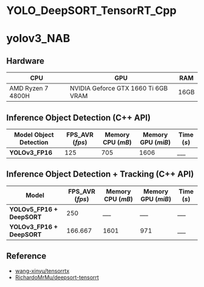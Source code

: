 # YOLO_DeepSORT_TensorRT_Cpp


# yolov3_NAB


## Hardware

| CPU | GPU | RAM |
| ----------- | ----------- | ----------- | 
| AMD Ryzen 7 4800H | NVIDIA Geforce GTX 1660 Ti 6GB VRAM |  16GB  |


## Inference Object Detection (C++ API)



| Model Object Detection | FPS_AVR (*fps*) | Memory CPU (*mB*) | Memory GPU (*miB*) | Time (*s*) |
| ----------- | ----------- | ----------- | ----------- | ----------- |
| **YOLOv3_FP16** | 125 | 705 | 1606 | *___* |


## Inference Object Detection + Tracking (C++ API)

| Model | FPS_AVR (*fps*) | Memory CPU (*mB*) | Memory GPU (*miB*) | Time (*s*) |
| ----------- | ----------- | ----------- | ----------- | ----------- |
| **YOLOv5_FP16 + DeepSORT** | 250 | *___* | *___* | *___* |
| **YOLOv3_FP16 + DeepSORT** | 166.667 | 1601 | 971 | *___* |



## Reference
* [wang-xinyu/tensorrtx](https://github.com/wang-xinyu/tensorrtx)
* [RichardoMrMu/deepsort-tensorrt](https://github.com/RichardoMrMu/deepsort-tensorrt)
